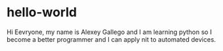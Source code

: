 # hello-world
Hi Eevryone, my name is Alexey Gallego and I am learning 
python so I become a better programmer and I can apply nit to automated devices.
